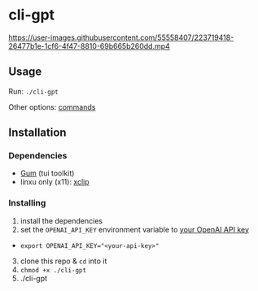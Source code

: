 # cli-gpt

https://user-images.githubusercontent.com/55558407/223719418-26477b1e-1cf6-4f47-8810-69b665b260dd.mp4

## Usage

Run: `./cli-gpt`

Other options: [commands](./commands.md)

## Installation

### Dependencies

- [Gum](https://github.com/charmbracelet/gum) (tui toolkit)
- linxu only (x11): [xclip](https://github.com/astrand/xclip)

### Installing

1. install the dependencies
2. set the `OPENAI_API_KEY` environment variable to [your OpenAI API key](https://help.openai.com/en/articles/4936850-where-do-i-find-my-secret-api-key)
  - `export OPENAI_API_KEY="<your-api-key>"`
3. clone this repo & `cd` into it
4. `chmod +x ./cli-gpt`
5. ./cli-gpt
